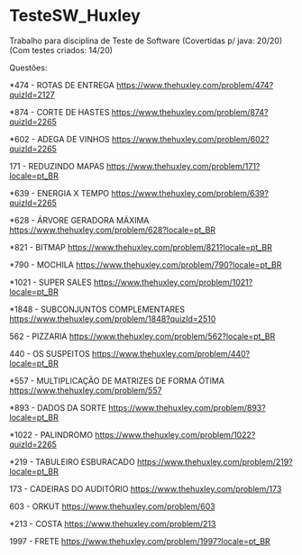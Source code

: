 # TesteSW_Huxley
Trabalho para disciplina de Teste de Software (Covertidas p/ java: 20/20) (Com testes criados: 14/20)

Questões:

*474 - ROTAS DE ENTREGA
https://www.thehuxley.com/problem/474?quizId=2127

*874 - CORTE DE HASTES
https://www.thehuxley.com/problem/874?quizId=2265

*602 - ADEGA DE VINHOS
https://www.thehuxley.com/problem/602?quizId=2265

171 - REDUZINDO MAPAS
https://www.thehuxley.com/problem/171?locale=pt_BR

*639 - ENERGIA X TEMPO
https://www.thehuxley.com/problem/639?quizId=2265

*628 - ÁRVORE GERADORA MÁXIMA
https://www.thehuxley.com/problem/628?locale=pt_BR

*821 - BITMAP
https://www.thehuxley.com/problem/821?locale=pt_BR

*790 - MOCHILA
https://www.thehuxley.com/problem/790?locale=pt_BR

*1021 - SUPER SALES
https://www.thehuxley.com/problem/1021?locale=pt_BR

*1848 - SUBCONJUNTOS COMPLEMENTARES
https://www.thehuxley.com/problem/1848?quizId=2510

562 - PIZZARIA
https://www.thehuxley.com/problem/562?locale=pt_BR

440 - OS SUSPEITOS
https://www.thehuxley.com/problem/440?locale=pt_BR

*557 - MULTIPLICAÇÃO DE MATRIZES DE FORMA ÓTIMA
https://www.thehuxley.com/problem/557

*893 - DADOS DA SORTE
https://www.thehuxley.com/problem/893?locale=pt_BR

*1022 - PALINDROMO
https://www.thehuxley.com/problem/1022?quizId=2265

*219 - TABULEIRO ESBURACADO
https://www.thehuxley.com/problem/219?locale=pt_BR

173 - CADEIRAS DO AUDITÓRIO
https://www.thehuxley.com/problem/173

603 - ORKUT
https://www.thehuxley.com/problem/603

*213 - COSTA
https://www.thehuxley.com/problem/213

1997 - FRETE
https://www.thehuxley.com/problem/1997?locale=pt_BR
